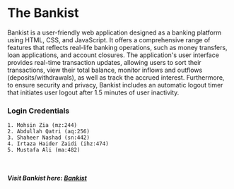 # The Bankist

Bankist is a user-friendly web application designed as a banking platform using HTML, CSS, and JavaScript. It offers a comprehensive range of features that reflects real-life banking operations, such as money transfers, loan applications, and account closures. The application's user interface provides real-time transaction updates, allowing users to sort their transactions, view their total balance, monitor inflows and outflows (deposits/withdrawals), as well as track the accrued interest. Furthermore, to ensure security and privacy, Bankist includes an automatic logout timer that initiates user logout after 1.5 minutes of user inactivity.<br>

### Login Credentials
    1. Mohsin Zia (mz:244)
    2. Abdullah Qatri (aq:256)
    3. Shaheer Nashad (sn:442)
    4. Irtaza Haider Zaidi (ihz:474)
    5. Mustafa Ali (ma:482)

<br><br>
<strong>_Visit Bankist here: <a href="https://mohsinziaa.github.io/Bankist.github.io/">Bankist</a>_</strong>
